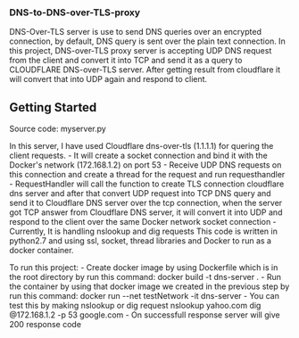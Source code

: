 ### DNS-to-DNS-over-TLS-proxy
DNS-Over-TLS server is use to send DNS queries over an encrypted connection, by default, DNS query is sent over the plain text connection.
In this project, DNS-over-TLS proxy server is accepting UDP DNS request from the client and convert it into TCP and send it as a query to CLOUDFLARE DNS-over-TLS server. After getting result from cloudflare it will convert that into UDP again and respond to client.

## Getting Started

Source code: myserver.py

In this server, I have used Cloudflare dns-over-tls (1.1.1.1) for quering the client requests.
    - It will create a socket connection and bind it with the Docker's network (172.168.1.2) on port 53
    - Receive UDP DNS requests on this connection and create a thread for the request and run requesthandler
    - RequestHandler will call the function to create TLS connection cloudflare dns server and after that convert UDP request into TCP DNS query and send it to Cloudflare DNS server over the tcp connection, when the server got TCP answer from Cloudflare DNS server, it will convert it into UDP and respond to the client over the same Docker network socket connection
    - Currently, It is handling nslookup and dig requests
This code is written in python2.7 and using ssl, socket, thread libraries and Docker to run as a docker container.

To run this project:
    - Create docker image by using Dockerfile which is in the root directory by run this command:
           docker build -t dns-server .
    - Run the container by using that docker image we created in the previous step by run this command:
           docker run --net testNetwork  -it dns-server
    - You can test this by making nslookup or dig request
           nslookup yahoo.com
           dig @172.168.1.2 -p 53 google.com
    - On successfull response server will give 200 response code

